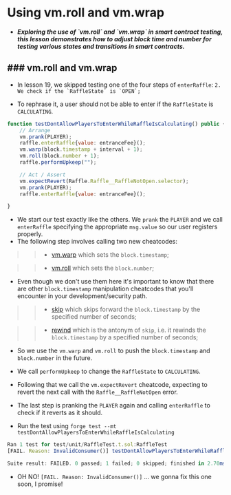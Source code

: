 # Using vm.roll and vm.wrap
- ***Exploring the use of \`vm.roll\` and \`vm.wrap\` in smart contract testing, this lesson demonstrates how to adjust block time and number for testing various states and transitions in smart contracts.***

## ### vm.roll and vm.wrap

- In lesson 19, we skipped testing one of the four steps of `enterRaffle`: ``2. We check if the `RaffleState` is `OPEN`;``

- To rephrase it, a user should not be able to enter if the `RaffleState` is `CALCULATING`.

```javascript
function testDontAllowPlayersToEnterWhileRaffleIsCalculating() public {
    // Arrange
    vm.prank(PLAYER);
    raffle.enterRaffle{value: entranceFee}();
    vm.warp(block.timestamp + interval + 1);
    vm.roll(block.number + 1);
    raffle.performUpkeep("");

    // Act / Assert
    vm.expectRevert(Raffle.Raffle__RaffleNotOpen.selector);
    vm.prank(PLAYER);
    raffle.enterRaffle{value: entranceFee}();

}
```

- We start our test exactly like the others. We `prank` the `PLAYER` and we call `enterRaffle` specifying the appropriate `msg.value` so our user registers properly.
- The following step involves calling two new cheatcodes:

>> * [vm.warp](https://book.getfoundry.sh/cheatcodes/warp?highlight=warp#warp) which sets the `block.timestamp`;

>> * [vm.roll](https://book.getfoundry.sh/cheatcodes/roll?highlight=roll#roll) which sets the `block.number`;

- Even though we don't use them here it's important to know that there are other `block.timestamp` manipulation cheatcodes that you'll encounter in your development/security path.

>> * [skip](https://book.getfoundry.sh/reference/forge-std/skip) which skips forward the `block.timestamp` by the specified number of seconds;

>> * [rewind](https://book.getfoundry.sh/reference/forge-std/rewind) which is the antonym of `skip`, i.e. it rewinds the `block.timestamp` by a specified number of seconds;

- So we use the `vm.warp` and `vm.roll` to push the `block.timestamp` and `block.number` in the future.
- We call `performUpkeep` to change the `RaffleState` to `CALCULATING`.

- Following that we call the `vm.expectRevert` cheatcode, expecting to revert the next call with the `Raffle__RaffleNotOpen` error.

- The last step is pranking the `PLAYER` again and calling `enterRaffle` to check if it reverts as it should.

- Run the test using `forge test --mt testDontAllowPlayersToEnterWhileRaffleIsCalculating`

```javascript
Ran 1 test for test/unit/RaffleTest.t.sol:RaffleTest
[FAIL. Reason: InvalidConsumer()] testDontAllowPlayersToEnterWhileRaffleIsCalculating() (gas: 101956)

Suite result: FAILED. 0 passed; 1 failed; 0 skipped; finished in 2.70ms (206.20µs CPU time)
```

- OH NO! `[FAIL. Reason: InvalidConsumer()]` ... we gonna fix this one soon, I promise!
